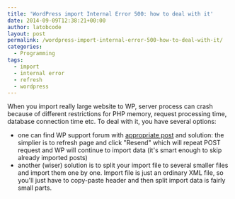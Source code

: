 ```yaml
---
title: 'WordPress import Internal Error 500: how to deal with it'
date: 2014-09-09T12:38:21+00:00
author: latobcode
layout: post
permalink: /wordpress-import-internal-error-500-how-to-deal-with-it/
categories:
  - Programming
tags:
  - import
  - internal error
  - refresh
  - wordpress
---
```

When you import really large website to WP, server process can crash because of different restrictions for PHP memory, request processing time, database connection time etc. To deal with it, you have several options:

  * one can find WP support forum with <a href="http://wordpress.org/support/topic/importing-wordpress-xml-fails-with-a-500-error" target="_blank">appropriate post</a> and solution: the simplier is to refresh page and click "Resend" which will repeat POST request and WP will continue to import data (it's smart enough to skip already imported posts)
  * another (wiser) solution is to split your import file to several smaller files and import them one by one. Import file is just an ordinary XML file, so you'll just have to copy-paste header and then split import data is fairly small parts.